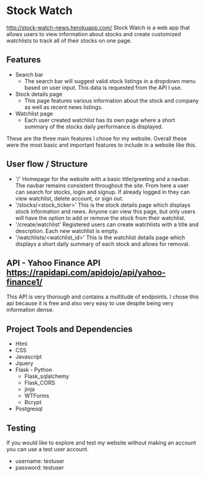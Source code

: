 # Stock Watch

http://stock-watch-news.herokuapp.com/
Stock Watch is a web app that allows users to view information about stocks and create customized watchlists to track all
of their stocks on one page.

## Features

- Search bar
  - The search bar will suggest valid stock listings in a dropdown menu based on user input. This data is requested from the API I use.
- Stock details page
  - This page features various information about the stock and company as well as recent news listings.
- Watchlist page
  - Each user created watchlist has its own page where a short summary of the stocks daily performance is displayed.

These are the three main features I chose for my website. Overall these were the most basic and important features
to include in a website like this.

## User flow / Structure

- '/' Homepage for the website with a basic title/greeting and a navbar. The navbar remains consistent throughout the site.
  From here a user can search for stocks, login and signup. If already logged in they can view watchlist, delete account, or sign out.
- '/stocks/<stock_ticker>' This is the stock details page which displays stock information and news. Anyone can view this page,
  but only users will have the option to add or remove the stock from their watchlist.
- '/create/watchlist' Registered users can create watchlists with a title and descrption. Each new watchlist is empty.
- '/watchlists/<watchlist_id>' This is the watchlist details page which displays a short daily summary of each stock and allows for removal.

## API - Yahoo Finance API https://rapidapi.com/apidojo/api/yahoo-finance1/

This API is very thorough and contains a multitude of endpoints. I chose this api because it is free and also very easy to use
despite being very information dense.

## Project Tools and Dependencies

- Html
- CSS
- Javascript
- Jquery
- Flask - Python
  - Flask_sqlalchemy
  - Flask_CORS
  - jinja
  - WTForms
  - Bcrypt
- Postgresql

## Testing

If you would like to explore and test my website without making an account you can use a test user account.
- username: testuser
- password: testuser